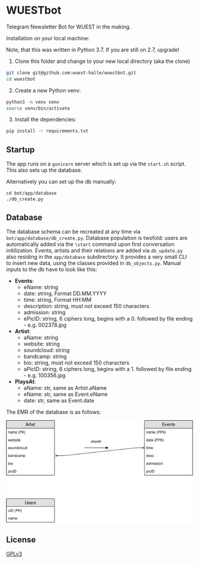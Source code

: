 # WUESTbot

Telegram Newsletter Bot for WUEST in the making.

Installation on your local machine:

Note, that this was written in Python 3.7. If you are still on 2.7, upgrade!

1. Clone this folder and change to your new local directory (aka the clone)

``` bash
git clone git@github.com:wuest-halle/wuestbot.git
cd wuestbot
```

2. Create a new Python venv:

``` bash
python3 -m venv venv
source venv/bin/activate
```

3. Install the dependencies:

``` bash
pip install -r requirements.txt
```

## Startup
The app runs on a `gunicorn` server which is set up via the `start.sh` script. This also sets up the database.

Alternatively you can set up the db manually:

```shell
cd bot/app/database
./db_create.py
```

## Database

The database schema can be recreated at any time via `bot/app/database/db_create.py`.
Database population is twofold: users are automatically added via the `\start` command upon first conversation initilization. Events, artists and their relations are added via `db_update.py` also residing in the `app/database` subdirectory. It provides a very small CLI to insert new data, using the classes provided in `db_objects.py`. Manual inputs to the db have to look like this:

- __Events__:
    - eName: string
    - date: string, Format DD.MM.YYYY
    - time: string, Format HH:MM
    - description: string, must not exceed 150 characters
    - admission: string
    - ePicID: string, 6 ciphers long, begins with a 0. followed by file ending - e.g. 002378.jpg
- __Artist__:
    - aName: string
    - website: string
    - soundcloud: string
    - bandcamp: string
    - bio: string, must not exceed 150 characters
    - aPicID: string, 6 ciphers long, begins with a 1. followed by file ending - e.g. 100356.jpg
- __PlaysAt__:
    - aName: str, same as Artist.aName
    - eName: str, same as Event.eName
    - date: str, same as Event.date

The EMR of the database is as follows:

![Database EMR](static/dbuml.png)

## License

[GPLv3](https://choosealicense.com/licenses/gpl-3.0/)